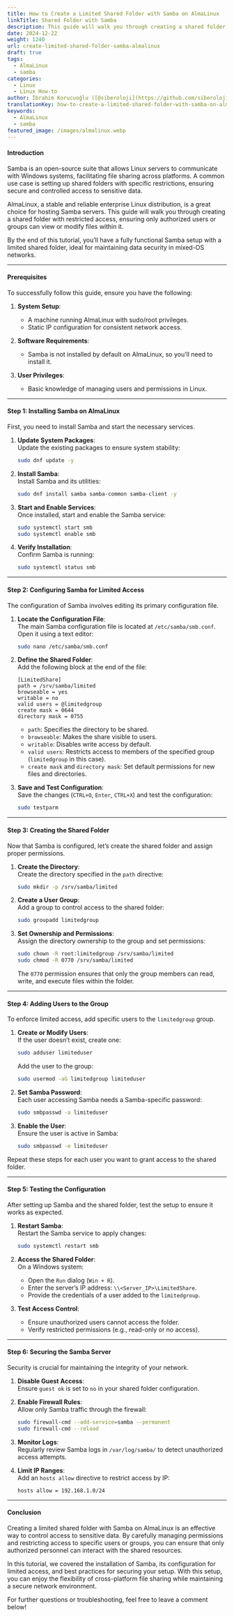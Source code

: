 ```yaml
---
title: How to Create a Limited Shared Folder with Samba on AlmaLinux
linkTitle: Shared Folder with Samba
description: This guide will walk you through creating a shared folder with restricted access, ensuring only authorized users or groups can view or modify files within it.
date: 2024-12-22
weight: 1240
url: create-limited-shared-folder-samba-almalinux
draft: true
tags:
  - AlmaLinux
  - samba
categories:
  - Linux
  - Linux How-to
author: İbrahim Korucuoğlu ([@siberoloji](https://github.com/siberoloji))
translationKey: how-to-create-a-limited-shared-folder-with-samba-on-almalinux
keywords:
  - AlmaLinux
  - samba
featured_image: /images/almalinux.webp
---
```

#### **Introduction**  

Samba is an open-source suite that allows Linux servers to communicate with Windows systems, facilitating file sharing across platforms. A common use case is setting up shared folders with specific restrictions, ensuring secure and controlled access to sensitive data.  

AlmaLinux, a stable and reliable enterprise Linux distribution, is a great choice for hosting Samba servers. This guide will walk you through creating a shared folder with restricted access, ensuring only authorized users or groups can view or modify files within it.  

By the end of this tutorial, you’ll have a fully functional Samba setup with a limited shared folder, ideal for maintaining data security in mixed-OS networks.  

---

#### **Prerequisites**  

To successfully follow this guide, ensure you have the following:  

1. **System Setup**:  
   - A machine running AlmaLinux with sudo/root privileges.  
   - Static IP configuration for consistent network access.  

2. **Software Requirements**:  
   - Samba is not installed by default on AlmaLinux, so you’ll need to install it.  

3. **User Privileges**:  
   - Basic knowledge of managing users and permissions in Linux.  

---

#### **Step 1: Installing Samba on AlmaLinux**  

First, you need to install Samba and start the necessary services.  

1. **Update System Packages**:  
   Update the existing packages to ensure system stability:  

   ```bash
   sudo dnf update -y
   ```  

2. **Install Samba**:  
   Install Samba and its utilities:  

   ```bash
   sudo dnf install samba samba-common samba-client -y
   ```  

3. **Start and Enable Services**:  
   Once installed, start and enable the Samba service:  

   ```bash
   sudo systemctl start smb
   sudo systemctl enable smb
   ```  

4. **Verify Installation**:  
   Confirm Samba is running:  

   ```bash
   sudo systemctl status smb
   ```  

---

#### **Step 2: Configuring Samba for Limited Access**  

The configuration of Samba involves editing its primary configuration file.  

1. **Locate the Configuration File**:  
   The main Samba configuration file is located at `/etc/samba/smb.conf`. Open it using a text editor:  

   ```bash
   sudo nano /etc/samba/smb.conf
   ```  

2. **Define the Shared Folder**:  
   Add the following block at the end of the file:  

   ```plaintext
   [LimitedShare]
   path = /srv/samba/limited
   browseable = yes
   writable = no
   valid users = @limitedgroup
   create mask = 0644
   directory mask = 0755
   ```  

   - `path`: Specifies the directory to be shared.  
   - `browseable`: Makes the share visible to users.  
   - `writable`: Disables write access by default.  
   - `valid users`: Restricts access to members of the specified group (`limitedgroup` in this case).  
   - `create mask` and `directory mask`: Set default permissions for new files and directories.  

3. **Save and Test Configuration**:  
   Save the changes (`CTRL+O`, `Enter`, `CTRL+X`) and test the configuration:  

   ```bash
   sudo testparm
   ```  

---

#### **Step 3: Creating the Shared Folder**  

Now that Samba is configured, let’s create the shared folder and assign proper permissions.  

1. **Create the Directory**:  
   Create the directory specified in the `path` directive:  

   ```bash
   sudo mkdir -p /srv/samba/limited
   ```  

2. **Create a User Group**:  
   Add a group to control access to the shared folder:  

   ```bash
   sudo groupadd limitedgroup
   ```  

3. **Set Ownership and Permissions**:  
   Assign the directory ownership to the group and set permissions:  

   ```bash
   sudo chown -R root:limitedgroup /srv/samba/limited
   sudo chmod -R 0770 /srv/samba/limited
   ```  

   The `0770` permission ensures that only the group members can read, write, and execute files within the folder.  

---

#### **Step 4: Adding Users to the Group**  

To enforce limited access, add specific users to the `limitedgroup` group.  

1. **Create or Modify Users**:  
   If the user doesn’t exist, create one:  

   ```bash
   sudo adduser limiteduser
   ```  

   Add the user to the group:  

   ```bash
   sudo usermod -aG limitedgroup limiteduser
   ```  

2. **Set Samba Password**:  
   Each user accessing Samba needs a Samba-specific password:  

   ```bash
   sudo smbpasswd -a limiteduser
   ```  

3. **Enable the User**:  
   Ensure the user is active in Samba:  

   ```bash
   sudo smbpasswd -e limiteduser
   ```  

Repeat these steps for each user you want to grant access to the shared folder.  

---

#### **Step 5: Testing the Configuration**  

After setting up Samba and the shared folder, test the setup to ensure it works as expected.  

1. **Restart Samba**:  
   Restart the Samba service to apply changes:  

   ```bash
   sudo systemctl restart smb
   ```  

2. **Access the Shared Folder**:  
   On a Windows system:  
   - Open the `Run` dialog (`Win + R`).  
   - Enter the server’s IP address: `\\<Server_IP>\LimitedShare`.  
   - Provide the credentials of a user added to the `limitedgroup`.  

3. **Test Access Control**:  
   - Ensure unauthorized users cannot access the folder.  
   - Verify restricted permissions (e.g., read-only or no access).  

---

#### **Step 6: Securing the Samba Server**  

Security is crucial for maintaining the integrity of your network.  

1. **Disable Guest Access**:  
   Ensure `guest ok` is set to `no` in your shared folder configuration.  

2. **Enable Firewall Rules**:  
   Allow only Samba traffic through the firewall:  

   ```bash
   sudo firewall-cmd --add-service=samba --permanent
   sudo firewall-cmd --reload
   ```  

3. **Monitor Logs**:  
   Regularly review Samba logs in `/var/log/samba/` to detect unauthorized access attempts.  

4. **Limit IP Ranges**:  
   Add an `hosts allow` directive to restrict access by IP:  

   ```plaintext
   hosts allow = 192.168.1.0/24
   ```  

---

#### **Conclusion**  

Creating a limited shared folder with Samba on AlmaLinux is an effective way to control access to sensitive data. By carefully managing permissions and restricting access to specific users or groups, you can ensure that only authorized personnel can interact with the shared resources.  

In this tutorial, we covered the installation of Samba, its configuration for limited access, and best practices for securing your setup. With this setup, you can enjoy the flexibility of cross-platform file sharing while maintaining a secure network environment.  

For further questions or troubleshooting, feel free to leave a comment below!  
